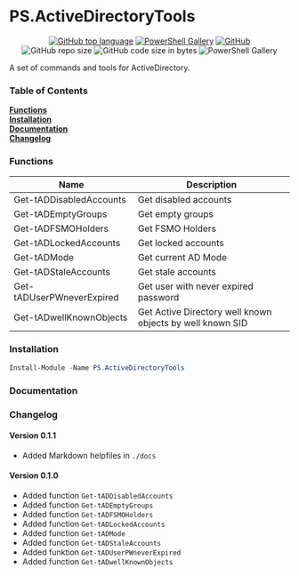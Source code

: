 # PS.ActiveDirectoryTools
<p align="center">
<a href="https://github.com/t0rsten/PS.ActiveDirectoryTools"><img alt="GitHub top language" src="https://img.shields.io/github/languages/top/t0rsten/PS.ActiveDirectoryTools"></a>
<a href="https://www.powershellgallery.com/packages/PS.ActiveDirectoryTools/"><img alt="PowerShell Gallery" src="https://img.shields.io/powershellgallery/v/PS.ActiveDirectoryTools"></a>
<a href="https://github.com/t0rsten/PS.ActiveDirectoryTools/blob/master/LICENSE"><img alt="GitHub" src="https://img.shields.io/github/license/t0rsten/PS.ActiveDirectoryTools"></a><br>
<img alt="GitHub repo size" src="https://img.shields.io/github/repo-size/t0rsten/PS.ActiveDirectoryTools">
<img alt="GitHub code size in bytes" src="https://img.shields.io/github/languages/code-size/t0rsten/PS.ActiveDirectoryTools">

<img alt="PowerShell Gallery" src="https://img.shields.io/powershellgallery/p/PS.ActiveDirectoryTools?color=blue">
</p>
A set of commands and tools for ActiveDirectory.

### Table of Contents
**[Functions](#functions)**<br>
**[Installation](#installation)**<br>
**[Documentation](#documentation)**<br>
**[Changelog](#changelog)**<br>

### Functions

| Name                      | Description                                               |
| ------------------------- | --------------------------------------------------------- |
| Get-tADDisabledAccounts   | Get disabled accounts                                     |
| Get-tADEmptyGroups        | Get empty groups                                          |
| Get-tADFSMOHolders        | Get FSMO Holders                                          |
| Get-tADLockedAccounts     | Get locked accounts                                       |
| Get-tADMode               | Get current AD Mode                                       |
| Get-tADStaleAccounts      | Get stale accounts                                        |
| Get-tADUserPWneverExpired | Get user with never expired password                      |
| Get-tADwellKnownObjects   | Get Active Directory well known objects by well known SID |


### Installation
```Powershell
Install-Module -Name PS.ActiveDirectoryTools
```
### Documentation

### Changelog
#### Version 0.1.1
  - Added Markdown helpfiles in ```./docs```

#### Version 0.1.0
  - Added function ```Get-tADDisabledAccounts```
  - Added function ```Get-tADEmptyGroups```
  - Added function ```Get-tADFSMOHolders```
  - Added function ```Get-tADLockedAccounts```
  - Added function ```Get-tADMode```
  - Added function ```Get-tADStaleAccounts```
  - Added funktion ```Get-tADUserPWneverExpired```
  - Added function ```Get-tADwellKnownObjects```